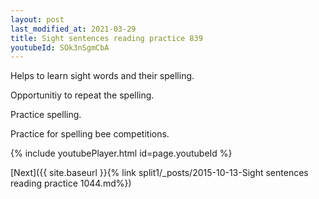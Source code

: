 ```yaml
---
layout: post
last_modified_at: 2021-03-29
title: Sight sentences reading practice 839
youtubeId: SOk3nSgmCbA
---
```

 
 
Helps to learn sight words and their spelling.

Opportunitiy to repeat the spelling. 

Practice spelling. 
 
Practice for spelling bee competitions. 
 
{% include youtubePlayer.html id=page.youtubeId %}
 
 

[Next]({{ site.baseurl }}{% link  split1/_posts/2015-10-13-Sight sentences reading practice 1044.md%})
 
